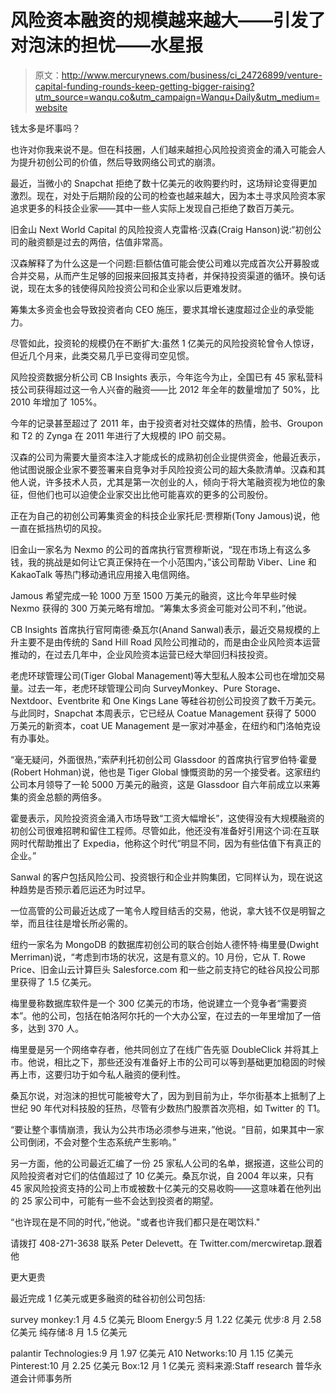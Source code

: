 # 风险资本融资的规模越来越大——引发了对泡沫的担忧——水星报

> 原文：<http://www.mercurynews.com/business/ci_24726899/venture-capital-funding-rounds-keep-getting-bigger-raising?utm_source=wanqu.co&utm_campaign=Wanqu+Daily&utm_medium=website>

钱太多是坏事吗？

也许对你我来说不是。但在科技圈，人们越来越担心风险投资资金的涌入可能会人为提升初创公司的价值，然后导致网络公司式的崩溃。

最近，当微小的 Snapchat 拒绝了数十亿美元的收购要约时，这场辩论变得更加激烈。现在，对处于后期阶段的公司的检查也越来越大，因为本土寻求风险资本家追求更多的科技企业家——其中一些人实际上发现自己拒绝了数百万美元。

旧金山 Next World Capital 的风险投资人克雷格·汉森(Craig Hanson)说:“初创公司的融资额是过去的两倍，估值非常高。

<zeus-ad id="zeus_Outstream_Video" data-keyvalues="{&quot;POS&quot;:[&quot;Outstream_Video&quot;]}"></zeus-ad>

汉森解释了为什么这是一个问题:巨额估值可能会使公司难以完成首次公开募股或合并交易，从而产生足够的回报来回报其支持者，并保持投资渠道的循环。换句话说，现在太多的钱使得风险投资公司和企业家以后更难发财。

筹集太多资金也会导致投资者向 CEO 施压，要求其增长速度超过企业的承受能力。

尽管如此，投资轮的规模仍在不断扩大:虽然 1 亿美元的风险投资轮曾令人惊讶，但近几个月来，此类交易几乎已变得司空见惯。

风险投资数据分析公司 CB Insights 表示，今年迄今为止，全国已有 45 家私营科技公司获得超过这一令人兴奋的融资——比 2012 年全年的数量增加了 50%，比 2010 年增加了 105%。

今年的记录甚至超过了 2011 年，由于投资者对社交媒体的热情，脸书、Groupon 和 T2 的 Zynga 在 2011 年进行了大规模的 IPO 前交易。

<zeus-ad id="zeus_Cube_Article" data-keyvalues="{&quot;POS&quot;:[&quot;Cube_Article&quot;]}"></zeus-ad>

汉森的公司为需要大量资本注入才能成长的成熟初创企业提供资金，他最近表示，他试图说服企业家不要签署来自竞争对手风险投资公司的超大条款清单。汉森和其他人说，许多技术人员，尤其是第一次创业的人，倾向于将大笔融资视为地位的象征，但他们也可以迫使企业家交出比他可能喜欢的更多的公司股份。

正在为自己的初创公司筹集资金的科技企业家托尼·贾穆斯(Tony Jamous)说，他一直在抵挡热切的风投。

旧金山一家名为 Nexmo 的公司的首席执行官贾穆斯说，“现在市场上有这么多钱，我的挑战是如何让它真正保持在一个小范围内，”该公司帮助 Viber、Line 和 KakaoTalk 等热门移动通讯应用接入电信网络。

Jamous 希望完成一轮 1000 万至 1500 万美元的融资，这比今年早些时候 Nexmo 获得的 300 万美元略有增加。“筹集太多资金可能对公司不利，”他说。

CB Insights 首席执行官阿南德·桑瓦尔(Anand Sanwal)表示，最近交易规模的上升主要不是由传统的 Sand Hill Road 风险公司推动的，而是由企业风险资本运营推动的，在过去几年中，企业风险资本运营已经大举回归科技投资。

老虎环球管理公司(Tiger Global Management)等大型私人股本公司也在增加交易量。过去一年，老虎环球管理公司向 SurveyMonkey、Pure Storage、Nextdoor、Eventbrite 和 One Kings Lane 等硅谷初创公司投资了数千万美元。与此同时，Snapchat 本周表示，它已经从 Coatue Management 获得了 5000 万美元的新资本，coat UE Management 是一家对冲基金，在纽约和门洛帕克设有办事处。

“毫无疑问，外面很热，”索萨利托初创公司 Glassdoor 的首席执行官罗伯特·霍曼(Robert Hohman)说，他也是 Tiger Global 慷慨资助的另一个接受者。这家纽约公司本月领导了一轮 5000 万美元的融资，这是 Glassdoor 自六年前成立以来筹集的资金总额的两倍多。

霍曼表示，风险投资资金涌入市场导致“工资大幅增长”，这使得没有大规模融资的初创公司很难招聘和留住工程师。尽管如此，他还没有准备好引用这个词:在互联网时代帮助推出了 Expedia，他称这个时代“明显不同，因为有些估值下有真正的企业。”

Sanwal 的客户包括风险公司、投资银行和企业并购集团，它同样认为，现在说这种趋势是否预示着厄运还为时过早。

一位高管的公司最近达成了一笔令人瞠目结舌的交易，他说，拿大钱不仅是明智之举，而且往往是增长所必需的。

纽约一家名为 MongoDB 的数据库初创公司的联合创始人德怀特·梅里曼(Dwight Merriman)说，“考虑到市场的状况，这是有意义的。10 月份，它从 T. Rowe Price、旧金山云计算巨头 Salesforce.com 和一些之前支持它的硅谷风投公司那里获得了 1.5 亿美元。

梅里曼称数据库软件是一个 300 亿美元的市场，他说建立一个竞争者“需要资本”。他的公司，包括在帕洛阿尔托的一个大办公室，在过去的一年里增加了一倍多，达到 370 人。

梅里曼是另一个网络幸存者，他共同创立了在线广告先驱 DoubleClick 并将其上市。他说，相比之下，那些还没有准备好上市的公司可以等到基础更加稳固的时候再上市，这要归功于如今私人融资的便利性。

桑瓦尔说，对泡沫的担忧可能被夸大了，因为到目前为止，华尔街基本上抵制了上世纪 90 年代对科技股的狂热，尽管有少数热门股票首次亮相，如 Twitter 的 T1。

“要让整个事情崩溃，我认为公共市场必须参与进来，”他说。“目前，如果其中一家公司倒闭，不会对整个生态系统产生影响。”

另一方面，他的公司最近汇编了一份 25 家私人公司的名单，据报道，这些公司的风险投资者对它们的估值超过了 10 亿美元。桑瓦尔说，自 2004 年以来，只有 45 家风险投资支持的公司上市或被数十亿美元的交易收购——这意味着在他列出的 25 家公司中，可能有一些不会达到投资者的期望。

“也许现在是不同的时代，”他说。"或者也许我们都只是在喝饮料."

请拨打 408-271-3638 联系 Peter Delevett。在 Twitter.com/mercwiretap.跟着他

更大更贵

最近完成 1 亿美元或更多融资的硅谷初创公司包括:

survey monkey:1 月 4.5 亿美元
Bloom Energy:5 月 1.22 亿美元
优步:8 月 2.58 亿美元
纯存储:8 月 1.5 亿美元

palantir Technologies:9 月 1.97 亿美元
A10 Networks:10 月 1.15 亿美元
Pinterest:10 月 2.25 亿美元
Box:12 月 1 亿美元
资料来源:Staff research 普华永道会计师事务所